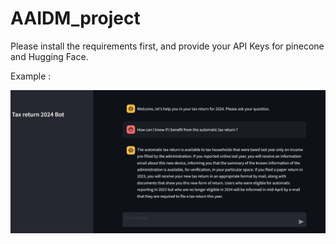 # AAIDM_project
Please install the requirements first, and provide your API Keys for pinecone and Hugging Face.

Example :

![alt text](demo_image.png)